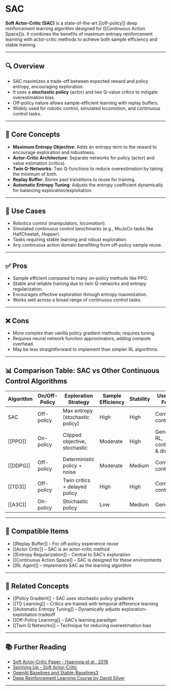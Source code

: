 # SAC

**Soft Actor-Critic (SAC)** is a state-of-the-art [[off-policy]] deep reinforcement learning algorithm designed for [[Continuous Action Space]]s. It combines the benefits of maximum entropy reinforcement learning with actor-critic methods to achieve both sample efficiency and stable training.

---

## 🔍 Overview

- SAC maximizes a trade-off between expected reward and policy entropy, encouraging exploration.  
- It uses a **stochastic policy** (actor) and two Q-value critics to mitigate overestimation bias.  
- Off-policy nature allows sample-efficient learning with replay buffers.  
- Widely used for robotic control, simulated locomotion, and continuous control tasks.

---

## 🧠 Core Concepts

- **Maximum Entropy Objective**: Adds an entropy term to the reward to encourage exploration and robustness.  
- **Actor-Critic Architecture**: Separate networks for policy (actor) and value estimation (critics).  
- **Twin Q-Networks**: Two Q-functions to reduce overestimation by taking the minimum of both.  
- **Replay Buffer**: Stores past transitions to reuse for training.  
- **Automatic Entropy Tuning**: Adjusts the entropy coefficient dynamically for balancing exploration/exploitation.

---

## 🧰 Use Cases

- Robotics control (manipulators, locomotion).  
- Simulated continuous control benchmarks (e.g., MuJoCo tasks like HalfCheetah, Hopper).  
- Tasks requiring stable learning and robust exploration.  
- Any continuous action domain benefiting from off-policy sample reuse.

---

## ✅ Pros

- Sample efficient compared to many on-policy methods like PPO.  
- Stable and reliable training due to twin Q-networks and entropy regularization.  
- Encourages effective exploration through entropy maximization.  
- Works well across a broad range of continuous control tasks.  

---

## ❌ Cons

- More complex than vanilla policy gradient methods; requires tuning.  
- Requires neural network function approximators, adding compute overhead.  
- May be less straightforward to implement than simpler RL algorithms.

---

## 📊 Comparison Table: SAC vs Other Continuous Control Algorithms

| Algorithm | On/Off-Policy | Exploration Strategy            | Sample Efficiency | Stability | Use Case Focus                    |
| --------- | ------------- | ------------------------------- | ----------------- | --------- | --------------------------------- |
| SAC       | Off-policy    | Max entropy (stochastic policy) | High              | High      | Continuous control                |
| [[PPO]]   | On-policy     | Clipped objective, stochastic   | Moderate          | High      | General RL, continuous & discrete |
| [[DDPG]]  | Off-policy    | Deterministic policy + noise    | Moderate          | Medium    | Continuous control                |
| [[TD3]]   | Off-policy    | Twin critics + delayed policy   | High              | High      | Continuous control                |
| [[A3C]]   | On-policy     | Stochastic policy               | Low               | Medium    | General RL                        |

---

## 🔧 Compatible Items

- [[Replay Buffer]] – For off-policy experience reuse  
- [[Actor Critic]] – SAC is an actor-critic method  
- [[Entropy Regularization]] – Central to SAC’s exploration  
- [[Continuous Action Space]] – SAC is designed for these environments  
- [[RL Agent]] – Implements SAC as the learning algorithm  

---

## 🔗 Related Concepts

- [[Policy Gradient]] – SAC uses stochastic policy gradients  
- [[TD Learning]] – Critics are trained with temporal difference learning  
- [[Automatic Entropy Tuning]] – Dynamically adjusts exploration-exploitation tradeoff  
- [[Off-Policy Learning]] – SAC’s learning paradigm  
- [[Twin Q Networks]] – Technique for reducing overestimation bias  

---

## 📚 Further Reading

- [Soft Actor-Critic Paper - Haarnoja et al., 2018](https://arxiv.org/abs/1801.01290)  
- [Spinning Up - Soft Actor-Critic](https://spinningup.openai.com/en/latest/algorithms/sac.html)  
- [OpenAI Baselines and Stable-Baselines3](https://stable-baselines3.readthedocs.io/en/master/modules/sac.html)  
- [Deep Reinforcement Learning Course by David Silver](https://www.davidsilver.uk/teaching/)  

---
